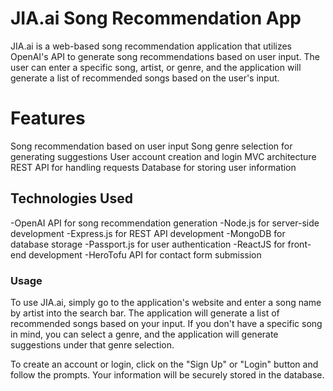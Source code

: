# JIA.ai Song Recommendation App

JIA.ai is a web-based song recommendation application that utilizes OpenAI's API to generate song recommendations based on user input. The user can enter a specific song, artist, or genre, and the application will generate a list of recommended songs based on the user's input.

# Features
Song recommendation based on user input
Song genre selection for generating suggestions
User account creation and login
MVC architecture
REST API for handling requests
Database for storing user information

## Technologies Used
-OpenAI API for song recommendation generation
-Node.js for server-side development
-Express.js for REST API development
-MongoDB for database storage
-Passport.js for user authentication
-ReactJS for front-end development
-HeroTofu API for contact form submission 

### Usage
To use JIA.ai, simply go to the application's website and enter a song name by artist into the search bar. The application will generate a list of recommended songs based on your input. If you don't have a specific song in mind, you can select a genre, and the application will generate suggestions under that genre selection.

To create an account or login, click on the "Sign Up" or "Login" button and follow the prompts. Your information will be securely stored in the database.
